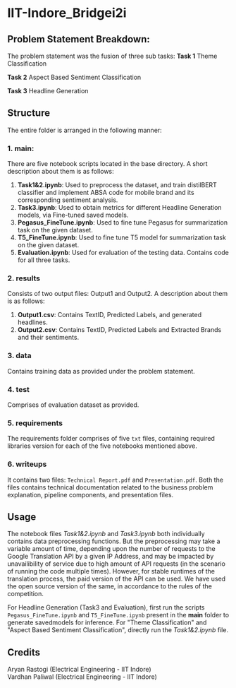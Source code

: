 # IIT-Indore_Bridgei2i

## Problem Statement Breakdown:
The problem statement was the fusion of three sub tasks:
**Task 1** Theme Classification

**Task 2** Aspect Based Sentiment Classification

**Task 3** Headline Generation

## Structure
The entire folder is arranged in the following manner:

### 1. main:
There are five notebook scripts located in the base directory. A short description about them is as follows:
1. **Task1&2.ipynb**: Used to preprocess the dataset, and train distilBERT classifier and implement ABSA code for mobile brand and its corresponding sentiment analysis.
2. **Task3.ipynb**: Used to obtain metrics for different Headline Generation models, via Fine-tuned saved models.
3. **Pegasus_FineTune.ipynb**: Used to fine tune Pegasus for summarization task on the given dataset.
4. **T5_FineTune.ipynb**: Used to fine tune T5 model for summarization task on the given dataset.
5. **Evaluation.ipynb**: Used for evaluation of the testing data. Contains code for all three tasks.

### 2. results
Consists of two output files: Output1 and Output2. A description about them is as follows:
1. **Output1.csv**: Contains TextID, Predicted Labels, and generated headlines.
2. **Output2.csv**: Contains TextID, Predicted Labels and Extracted Brands and their sentiments.

### 3. data
Contains training data as provided under the problem statement.

### 4. test
Comprises of evaluation dataset as provided.

### 5. requirements
The requirements folder comprises of five ``txt`` files, containing required libraries version for each of the five notebooks mentioned above.

### 6. writeups
It contains two files: ``Technical Report.pdf`` and ``Presentation.pdf``. Both the files contains technical documentation related to the business problem explanation, pipeline components, and presentation files.

## Usage
The notebook files *Task1&2.ipynb* and *Task3.ipynb* both individually contains data preprocessing functions. But the preprocessing may take a variable amount of time, depending upon the number of requests to the Google Translation API by a given IP Address, and may be impacted by unavailibility of service due to high amount of API requests (in the scenario of running the code multiple times). However, for stable runtimes of the translation process, the paid version of the API can be used. We have used the open source version of the same, in accordance to the rules of the competition. 

For Headline Generation (Task3 and Evaluation), first run the scripts ``Pegasus_FineTune.ipynb`` and ``T5_FineTune.ipynb`` present in the **main** folder to generate savedmodels for inference. For "Theme Classification" and "Aspect Based Sentiment Classification", directly run the *Task1&2.ipynb* file.

## Credits  
Aryan Rastogi (Electrical Engineering - IIT Indore)  
Vardhan Paliwal (Electrical Engineering - IIT Indore)  
